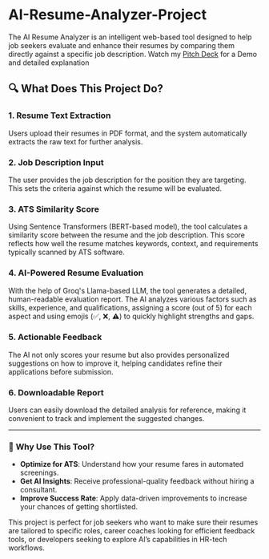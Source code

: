 # AI-Resume-Analyzer-Project
The AI Resume Analyzer is an intelligent web-based tool designed to help job seekers evaluate and enhance their resumes by comparing them directly against a specific job description.
Watch my [Pitch Deck](https://www.loom.com/share/55524b2fc9b4428e8e33848cfd164f8f?sid=33577897-4cd5-4968-8d5c-50fc47a838fa) for a Demo and detailed explanation

## 🔍 What Does This Project Do?
### 1. Resume Text Extraction
Users upload their resumes in PDF format, and the system automatically extracts the raw text for further analysis.

### 2. Job Description Input
The user provides the job description for the position they are targeting. This sets the criteria against which the resume will be evaluated.

### 3. ATS Similarity Score
Using Sentence Transformers (BERT-based model), the tool calculates a similarity score between the resume and the job description. This score reflects how well the resume matches keywords, context, and requirements typically scanned by ATS software.

### 4. AI-Powered Resume Evaluation
With the help of Groq's Llama-based LLM, the tool generates a detailed, human-readable evaluation report. The AI analyzes various factors such as skills, experience, and qualifications, assigning a score (out of 5) for each aspect and using emojis (✅, ❌, ⚠️) to quickly highlight strengths and gaps.

### 5. Actionable Feedback
The AI not only scores your resume but also provides personalized suggestions on how to improve it, helping candidates refine their applications before submission.

### 6. Downloadable Report
Users can easily download the detailed analysis for reference, making it convenient to track and implement the suggested changes.


---

### 🎯 **Why Use This Tool?**

- **Optimize for ATS**: Understand how your resume fares in automated screenings.
- **Get AI Insights**: Receive professional-quality feedback without hiring a consultant.
- **Improve Success Rate**: Apply data-driven improvements to increase your chances of getting shortlisted.


This project is perfect for job seekers who want to make sure their resumes are tailored to specific roles, career coaches looking for efficient feedback tools, or developers seeking to explore AI’s capabilities in HR-tech workflows.
